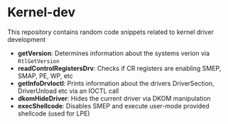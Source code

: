 # Kernel-dev

This repository contains random code snippets related to kernel driver development

- **getVersion**: Determines information about the systems verion via `RtlGetVersion`
- **readControlRegistersDrv**: Checks if CR registers are enabling SMEP, SMAP, PE, WP, etc
- **getInfoDrvIoctl**: Prints information about the drivers DriverSection, DriverUnload etc via an IOCTL call
- **dkomHideDriver**: Hides the current driver via DKOM manipulation
- **execShellcode**: Disables SMEP and execute user-mode provided shellcode (used for LPE)
